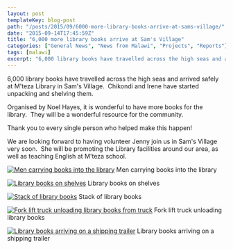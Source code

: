 ```yaml
---
layout: post
templateKey: blog-post
path: "/posts/2015/09/6000-more-library-books-arrive-at-sams-village/"
date: "2015-09-14T17:45:59Z"
title: "6,000 more library books arrive at Sam's Village"
categories: ["General News", "News from Malawi", "Projects", "Reports"]
tags: [malawi]
excerpt: "6,000 library books have travelled across the high seas and arrived safely at M'teza Library in Sam..."
---
```


6,000 library books have travelled across the high seas and arrived safely at M'teza Library in Sam's Village.  Chikondi and Irene have started unpacking and shelving them.

Organised by Noel Hayes, it is wonderful to have more books for the library.  They will be a wonderful resource for the community.

Thank you to every single person who helped make this happen!

We are looking forward to having volunteer Jenny join us in Sam's Village very soon.  She will be promoting the Library facilities around our area, as well as teaching English at M'teza school.

[![Men carrying books into the library](http://www.africanvision.org.uk/africa-vision-news/wp-content/uploads/2015/09/Library-books-6-300x168.jpg)](http://www.africanvision.org.uk/africa-vision-news/wp-content/uploads/2015/09/Library-books-6.jpg) Men carrying books into the library

[![Library books on shelves](http://www.africanvision.org.uk/africa-vision-news/wp-content/uploads/2015/09/Library-books-5-169x300.jpg)](http://www.africanvision.org.uk/africa-vision-news/wp-content/uploads/2015/09/Library-books-5.jpg) Library books on shelves

[![Stack of library books](http://www.africanvision.org.uk/africa-vision-news/wp-content/uploads/2015/09/Library-books-4-169x300.jpg)](http://www.africanvision.org.uk/africa-vision-news/wp-content/uploads/2015/09/Library-books-4.jpg) Stack of library books

[![Fork lift truck unloading library books from truck](http://www.africanvision.org.uk/africa-vision-news/wp-content/uploads/2015/09/Library-books-and-fork-lift-300x168.jpg)](http://www.africanvision.org.uk/africa-vision-news/wp-content/uploads/2015/09/Library-books-and-fork-lift.jpg) Fork lift truck unloading library books

[![Library books arriving on a shipping trailer](http://www.africanvision.org.uk/africa-vision-news/wp-content/uploads/2015/09/Library-books-on-truck-300x225.png)](http://www.africanvision.org.uk/africa-vision-news/wp-content/uploads/2015/09/Library-books-on-truck.png) Library books arriving on a shipping trailer